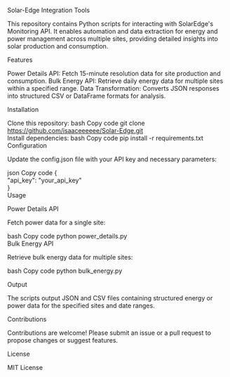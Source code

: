 Solar-Edge Integration Tools

This repository contains Python scripts for interacting with SolarEdge's Monitoring API. It enables automation and data extraction for energy and power management across multiple sites, providing detailed insights into solar production and consumption.

Features

Power Details API: Fetch 15-minute resolution data for site production and consumption.
Bulk Energy API: Retrieve daily energy data for multiple sites within a specified range.
Data Transformation: Converts JSON responses into structured CSV or DataFrame formats for analysis.

Installation

Clone this repository:
bash
Copy code
git clone https://github.com/isaaceeeeee/Solar-Edge.git  
Install dependencies:
bash
Copy code
pip install -r requirements.txt  
Configuration

Update the config.json file with your API key and necessary parameters:

json
Copy code
{  
  "api_key": "your_api_key"  
}  
Usage

Power Details API

Fetch power data for a single site:

bash
Copy code
python power_details.py  
Bulk Energy API

Retrieve bulk energy data for multiple sites:


bash
Copy code
python bulk_energy.py  

Output

The scripts output JSON and CSV files containing structured energy or power data for the specified sites and date ranges.

Contributions

Contributions are welcome! Please submit an issue or a pull request to propose changes or suggest features.

License

MIT License


